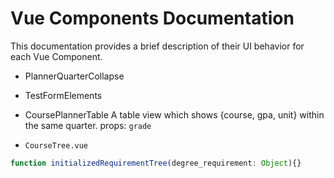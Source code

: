 # Vue Components Documentation
This documentation provides a brief description of their UI behavior for each Vue Component.

- PlannerQuarterCollapse


- TestFormElements
- CoursePlannerTable 
  A table view which shows {course, gpa, unit} within the same quarter.
  props: `grade` 

- `CourseTree.vue`

```js 
function initializedRequirementTree(degree_requirement: Object){}
```